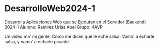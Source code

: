 # DesarrolloWeb2024-1
Desarrolla Aplicaciones Web que se Ejecutan en el Servidor (Backend) 2024-1
Alumno:
Ramírez Urías Abel
Grupo:
4AVP




Un video ma' mi gente. Como me dicen que le eche salsa: Vamo' a echarle salsa, y vamo' a echarle picante.
